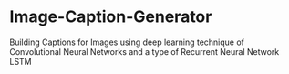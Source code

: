 # Image-Caption-Generator
Building Captions for Images using deep learning technique of Convolutional Neural Networks and a type of Recurrent Neural Network LSTM
